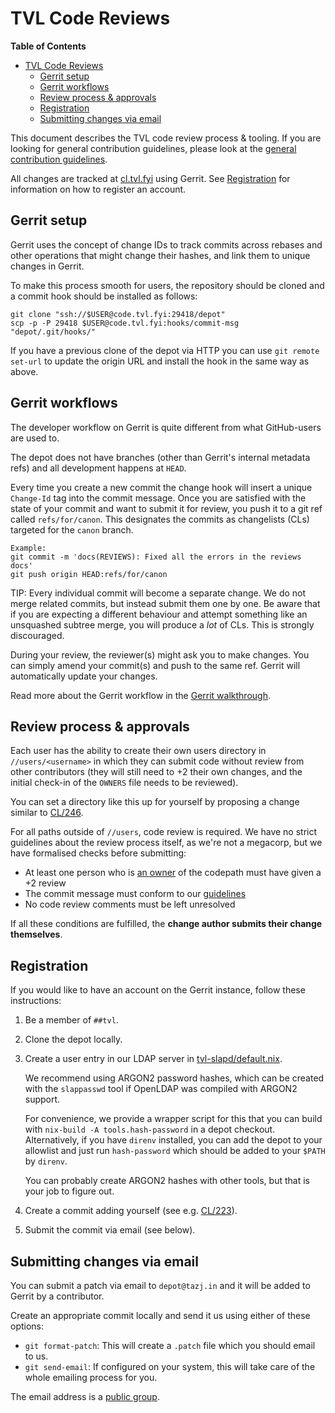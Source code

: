TVL Code Reviews
================

<!-- markdown-toc start - Don't edit this section. Run M-x markdown-toc-refresh-toc -->
**Table of Contents**

- [TVL Code Reviews](#tvl-code-reviews)
    - [Gerrit setup](#gerrit-setup)
    - [Gerrit workflows](#gerrit-workflows)
    - [Review process & approvals](#review-process--approvals)
    - [Registration](#registration)
    - [Submitting changes via email](#submitting-changes-via-email)

<!-- markdown-toc end -->


This document describes the TVL code review process & tooling. If you are
looking for general contribution guidelines, please look at the [general
contribution guidelines](./CONTRIBUTING.md).

All changes are tracked at [cl.tvl.fyi](https://cl.tvl.fyi) using Gerrit. See
[Registration](#registration) for information on how to register an account.

## Gerrit setup

Gerrit uses the concept of change IDs to track commits across rebases and other
operations that might change their hashes, and link them to unique changes in
Gerrit.

To make this process smooth for users, the repository should be cloned and a
commit hook should be installed as follows:

```
git clone "ssh://$USER@code.tvl.fyi:29418/depot"
scp -p -P 29418 $USER@code.tvl.fyi:hooks/commit-msg "depot/.git/hooks/"
```

If you have a previous clone of the depot via HTTP you can use `git remote
set-url` to update the origin URL and install the hook in the same way as above.

## Gerrit workflows

The developer workflow on Gerrit is quite different from what GitHub-users are
used to.

The depot does not have branches (other than Gerrit's internal metadata refs)
and all development happens at `HEAD`.

Every time you create a new commit the change hook will insert a unique
`Change-Id` tag into the commit message. Once you are satisfied with the state
of your commit and want to submit it for review, you push it to a git ref called
`refs/for/canon`. This designates the commits as changelists (CLs) targeted for
the `canon` branch.

```
Example:
git commit -m 'docs(REVIEWS): Fixed all the errors in the reviews docs'
git push origin HEAD:refs/for/canon
```

TIP: Every individual commit will become a separate change. We do not merge
related commits, but instead submit them one by one. Be aware that if you are
expecting a different behaviour and attempt something like an unsquashed subtree
merge, you will produce a *lot* of CLs. This is strongly discouraged.

During your review, the reviewer(s) might ask you to make changes. You can
simply amend your commit(s) and push to the same ref. Gerrit will automatically
update your changes.

Read more about the Gerrit workflow in the [Gerrit walkthrough][].

## Review process & approvals

Each user has the ability to create their own users directory in
`//users/<username>` in which they can submit code without review from other
contributors (they will still need to +2 their own changes, and the initial
check-in of the `OWNERS` file needs to be reviewed).

You can set a directory like this up for yourself by proposing a change similar
to [CL/246](https://cl.tvl.fyi/c/depot/+/246).

For all paths outside of `//users`, code review is required. We have no strict
guidelines about the review process itself, as we're not a megacorp, but we have
formalised checks before submitting:

* At least one person who is [an owner][OWNERS] of the codepath must have given
  a +2 review
* The commit message must conform to our [guidelines][]
* No code review comments must be left unresolved

If all these conditions are fulfilled, the **change author submits their change
themselves**.

## Registration

If you would like to have an account on the Gerrit instance, follow these
instructions:

1. Be a member of `##tvl`.
2. Clone the depot locally.
3. Create a user entry in our LDAP server in [tvl-slapd/default.nix][tvl-slapd].

   We recommend using ARGON2 password hashes, which can be created
   with the `slappasswd` tool if OpenLDAP was compiled with ARGON2
   support.

   For convenience, we provide a wrapper script for this that you can
   build with `nix-build -A tools.hash-password` in a depot checkout.
   Alternatively, if you have `direnv` installed, you can add the
   depot to your allowlist and just run `hash-password` which should
   be added to your `$PATH` by `direnv`.

   You can probably create ARGON2 hashes with other tools, but that is
   your job to figure out.
4. Create a commit adding yourself (see e.g.
   [CL/223](https://cl.tvl.fyi/c/depot/+/223)).
5. Submit the commit via email (see below).

## Submitting changes via email

You can submit a patch via email to `depot@tazj.in` and it will be added to
Gerrit by a contributor.

Create an appropriate commit locally and send it us using either of these options:

* `git format-patch`: This will create a `.patch` file which you should email to
  us.
* `git send-email`: If configured on your system, this will take care of the
  whole emailing process for you.

The email address is a [public group][].

[Gerrit walkthrough]: https://gerrit-review.googlesource.com/Documentation/intro-gerrit-walkthrough.html
[OWNERS]: https://cl.tvl.fyi/plugins/owners/Documentation/config.md
[guidelines]: ./CONTRIBUTING.md#commit-messages
[tvl-slapd]: https://code.tvl.fyi/tree/ops/nixos/tvl-slapd/default.nix
[public group]: https://groups.google.com/a/tazj.in/forum/?hl=en#!forum/depot
